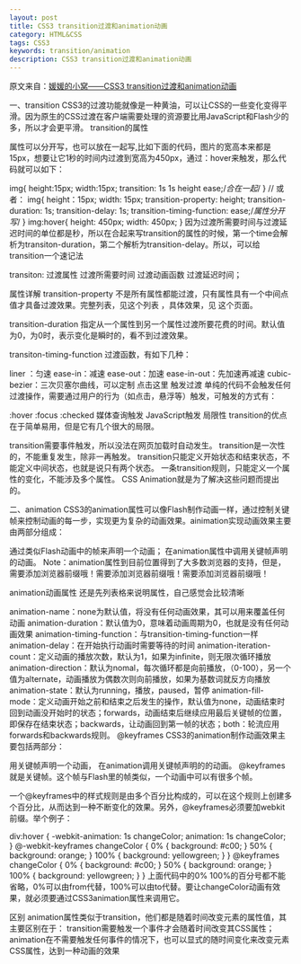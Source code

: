 ```yaml
---
layout: post
title: CSS3 transition过渡和animation动画
category: HTML&CSS
tags: CSS3
keywords: transition/animation
description: CSS3 transition过渡和animation动画
---
```


原文来自：[媛媛的小窝——CSS3 transition过渡和animation动画](http://www.zyy1217.com/2017/02/21/CSS3%20transition%E8%BF%87%E6%B8%A1%E5%92%8Canimation%E5%8A%A8%E7%94%BB/)

一、transition
CSS3的过渡功能就像是一种黄油，可以让CSS的一些变化变得平滑。因为原生的CSS过渡在客户端需要处理的资源要比用JavaScript和Flash少的多，所以才会更平滑。
transition的属性



属性可以分开写，也可以放在一起写,比如下面的代码，图片的宽高本来都是15px，想要让它1秒的时间内过渡到宽高为450px，通过：hover来触发，那么代码就可以如下：

img{
    height:15px;
    width:15px;
    transition: 1s 1s height ease;/*合在一起*/
}
// 或者：
img{
    height：15px;
    width: 15px;
    transition-property: height;
    transition-duration: 1s;
    transition-delay: 1s;
    transition-timing-function: ease;/*属性分开写*/
}
img:hover{
    height: 450px;
    width: 450px;
}
因为过渡所需要时间与过渡延迟时间的单位都是秒，所以在合起来写transition的属性的时候，第一个time会解析为transiton-duration，第二个解析为transition-delay。所以，可以给transition一个速记法

transiton: 过渡属性 过渡所需要时间 过渡动画函数 过渡延迟时间；

属性详解
transition-property
不是所有属性都能过渡，只有属性具有一个中间点值才具备过渡效果。完整列表，见这个列表 ，具体效果，见 这个页面。

transition-duration
指定从一个属性到另一个属性过渡所要花费的时间。默认值为0，为0时，表示变化是瞬时的，看不到过渡效果。

transiton-timing-function
过渡函数，有如下几种：

liner ：匀速
ease-in：减速
ease-out：加速
ease-in-out：先加速再减速
cubic-bezier：三次贝塞尔曲线，可以定制 点击这里
触发过渡
单纯的代码不会触发任何过渡操作，需要通过用户的行为（如点击，悬浮等）触发，可触发的方式有：

:hover
:focus
:checked
媒体查询触发
JavaScript触发
局限性
transition的优点在于简单易用，但是它有几个很大的局限。

transition需要事件触发，所以没法在网页加载时自动发生。
transition是一次性的，不能重复发生，除非一再触发。
transition只能定义开始状态和结束状态，不能定义中间状态，也就是说只有两个状态。
一条transition规则，只能定义一个属性的变化，不能涉及多个属性。
CSS Animation就是为了解决这些问题而提出的。

二、animation
CSS3的animation属性可以像Flash制作动画一样，通过控制关键帧来控制动画的每一步，实现更为复杂的动画效果。ainimation实现动画效果主要由两部分组成：

通过类似Flash动画中的帧来声明一个动画；
在animation属性中调用关键帧声明的动画。
Note：animation属性到目前位置得到了大多数浏览器的支持，但是，需要添加浏览器前缀哦！需要添加浏览器前缀哦！需要添加浏览器前缀哦！

animation动画属性
还是先列表格来说明属性，自己感觉会比较清晰


animation-name：none为默认值，将没有任何动画效果，其可以用来覆盖任何动画
animation-duration：默认值为0，意味着动画周期为0，也就是没有任何动画效果
animation-timing-function：与transition-timing-function一样
animation-delay：在开始执行动画时需要等待的时间
animation-iteration-count：定义动画的播放次数，默认为1，如果为infinite，则无限次循环播放
animation-direction：默认为nomal，每次循环都是向前播放，（0-100），另一个值为alternate，动画播放为偶数次则向前播放，如果为基数词就反方向播放
animation-state：默认为running，播放，paused，暂停
animation-fill-mode：定义动画开始之前和结束之后发生的操作，默认值为none，动画结束时回到动画没开始时的状态；forwards，动画结束后继续应用最后关键帧的位置，即保存在结束状态；backwards，让动画回到第一帧的状态；both：轮流应用forwards和backwards规则。
@keyframes
CSS3的animation制作动画效果主要包括两部分：

用关键帧声明一个动画，
在animation调用关键帧声明的的动画。
@keyframes就是关键帧。这个帧与Flash里的帧类似，一个动画中可以有很多个帧。

一个@keyframes中的样式规则是由多个百分比构成的，可以在这个规则上创建多个百分比，从而达到一种不断变化的效果。另外，@keyframes必须要加webkit前缀。举个例子：

div:hover {
  -webkit-animation: 1s changeColor;
  animation: 1s changeColor;  
}
@-webkit-keyframes changeColor {
  0% { background: #c00; }
  50% { background: orange; }
  100% { background: yellowgreen; }
}
@keyframes changeColor {
  0% { background: #c00; }
  50% { background: orange; }
  100% { background: yellowgreen; }
}
上面代码中的0% 100%的百分号都不能省略，0%可以由from代替，100%可以由to代替。要让changeColor动画有效果，就必须要通过CSS3animation属性来调用它。

区别
animation属性类似于transition，他们都是随着时间改变元素的属性值，其主要区别在于：
transition需要触发一个事件才会随着时间改变其CSS属性；
animation在不需要触发任何事件的情况下，也可以显式的随时间变化来改变元素CSS属性，达到一种动画的效果
